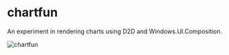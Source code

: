 # chartfun
An experiment in rendering charts using D2D and Windows.UI.Composition.

![chartfun](https://github.com/robmikh/chartfun/assets/7089228/75dc2e7b-c658-44e2-b789-11b7b363ee1a)

